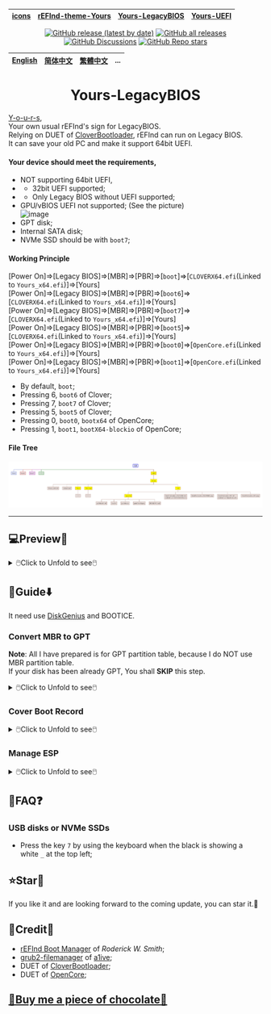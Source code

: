 [icons](https://github.com/M-L-P/icons)|[rEFInd-theme-Yours](https://github.com/M-L-P/rEFInd-theme-Yours)|[Yours-LegacyBIOS](https://github.com/M-L-P/Yours-LegacyBIOS)|[Yours-UEFI](https://github.com/M-L-P/Yours-UEFI)
-|-|-|-

<div align="center">

[![GitHub release (latest by date)](https://img.shields.io/github/v/release/M-L-P/Yours-LegacyBIOS)](https://github.com/M-L-P/Yours-LegacyBIOS/releases/latest)
[![GitHub all releases](https://img.shields.io/github/downloads/M-L-P/Yours-LegacyBIOS/total)](https://github.com/M-L-P/Yours-LegacyBIOS/releases)
[![GitHub Discussions](https://img.shields.io/github/discussions/M-L-P/Yours-LegacyBIOS)](https://github.com/M-L-P/Yours-LegacyBIOS/discussions)
[![GitHub Repo stars](https://img.shields.io/github/stars/M-L-P/Yours-LegacyBIOS?style=social)](https://github.com/M-L-P/Yours-LegacyBIOS/stargazers)

</div>

[English](README.md)|[简体中文](README-自述文件.md)|[繁體中文](README-繁體中文.md)|...
--|--|--|--

<h1 align="center">Yours-LegacyBIOS</h1>

[Y-o-u-r-s](https://github.com/M-L-P/rEFInd-theme-Yours),<br/>
Your own usual rEFInd's sign for LegacyBIOS.<br/>
Relying on DUET of [CloverBootloader](https://github.com/CloverHackyColor/CloverBootloader), rEFInd can run on Legacy BIOS.<br/>
It can save your old PC and make it support 64bit UEFI.
#### Your device should meet the requirements,
- NOT supporting 64bit UEFI,
- - 32bit UEFI supported;
- - Only Legacy BIOS without UEFI supported;
- GPU/vBIOS UEFI not supported; (See the picture)<br/>
![image](https://user-images.githubusercontent.com/69227436/213923710-120c5a02-30ea-4005-b2fe-c8e9adc7b6d7.png)
- GPT disk;
- Internal SATA disk;
- NVMe SSD should be with `boot7`;
#### Working Principle
[Power On]=>[Legacy BIOS]=>[MBR]=>[PBR]=>[`boot`]=>[`CLOVERX64.efi`(Linked to `Yours_x64.efi`)]=>[Yours]<br/>
[Power On]=>[Legacy BIOS]=>[MBR]=>[PBR]=>[`boot6`]=>[`CLOVERX64.efi`(Linked to `Yours_x64.efi`)]=>[Yours]<br/>
[Power On]=>[Legacy BIOS]=>[MBR]=>[PBR]=>[`boot7`]=>[`CLOVERX64.efi`(Linked to `Yours_x64.efi`)]=>[Yours]<br/>
[Power On]=>[Legacy BIOS]=>[MBR]=>[PBR]=>[`boot5`]=>[`CLOVERX64.efi`(Linked to `Yours_x64.efi`)]=>[Yours]<br/>
[Power On]=>[Legacy BIOS]=>[MBR]=>[PBR]=>[`boot0`]=>[`OpenCore.efi`(Linked to `Yours_x64.efi`)]=>[Yours]<br/>
[Power On]=>[Legacy BIOS]=>[MBR]=>[PBR]=>[`boot1`]=>[`OpenCore.efi`(Linked to `Yours_x64.efi`)]=>[Yours]<br/>
- By default, `boot`;
- Pressing 6, `boot6` of Clover;
- Pressing 7, `boot7` of Clover;
- Pressing 5, `boot5` of Clover;
- Pressing 0, `boot0`, `bootx64` of OpenCore;
- Pressing 1, `boot1`, `bootX64-blockio` of OpenCore;
#### File Tree
<img src="https://raw.githubusercontent.com/M-L-P/.github/main/screenshots/Yours-LegacyBIOS/Yours-LegacyBIOS.png">

-----------------------------------------------------------------------------------------------------------------------------------
## 💻️Preview👀

<details>
<summary>🖱️Click to Unfold to see🖱️</summary>

<img src="https://raw.githubusercontent.com/M-L-P/.github/main/screenshots/Yours-LegacyBIOS/about.duet.png">
<img src="https://raw.githubusercontent.com/M-L-P/.github/main/screenshots/Yours/M.big.png">
</details>

## 🧭Guide⬇️

It need use [DiskGenius](https://www.diskgenius.com/) and BOOTICE.
### Convert MBR to GPT
__Note__: All I have prepared is for GPT partition table, because I do NOT use MBR partition table.<br/>
If your disk has been already GPT, You shall __SKIP__ this step.
<details>
<summary>🖱️Click to Unfold to see🖱️</summary>
https://www.diskgenius.com/manual/convert-partition-table-style.php

![image](https://github.com/M-L-P/Yours-LegacyBIOS/assets/69227436/93246cd8-f616-43c7-a5ac-8ca224ef8fb0)
</details>

### Cover Boot Record

<details>
<summary>🖱️Click to Unfold to see🖱️</summary>

#### Backup EFI files
- Open DiskGenius;
- Copy all files from ESP to somewhere else you would like;
#### Format ESP as FAT32
- Open DiskGenius;
- Format ESP as FAT32(Basic data partition);
- - Or create a FAT32 before the first partition;
#### Cover MBR and PBR
- Open BOOTICE;
- `zip: Boot_Record\MBR.bin` covers MBR of Internal SATA disk;<br/>
  ![mbr](https://github.com/M-L-P/Yours-LegacyBIOS/assets/69227436/af8d8cb4-3e10-48a8-ab06-71a8e69ed3ba)

- `zip: Boot_Record\PBR.bin` covers PBR of that FAT32;<br/>
  ![pbr](https://github.com/M-L-P/Yours-LegacyBIOS/assets/69227436/a2a6f8f1-6b28-48a3-90fc-b7ed140adc86)

#### Turn FAT32 into ESP
- Open DiskGenius;
- [Modify partition parameters](https://www.diskgenius.com/manual/modify-partition-para.php), set the FAT32 as ESP;
- Name it `EFI system partition`(See the picture)<br/>
[<img src="https://github.com/M-L-P/Yours-LegacyBIOS/assets/69227436/2fb6df69-e8be-4b67-b00f-ebde03fa0538">](https://www.diskgenius.com/manual/modify-partition-para.php)
</details>

### Manage ESP

<details>
<summary>🖱️Click to Unfold to see🖱️</summary>

#### Restore EFI files
- Restore EFI files from your backup into ESP.

#### Copy Yours in ESP
- Copy the file `zip: ESP\boot` into `ESP: \`;
- Copy the file `zip: ESP\boot5` into `ESP: \`;
- Copy the file `zip: ESP\boot6` into `ESP: \`;
- Copy the file `zip: ESP\boot7` into `ESP: \`;
- Copy the file `zip: ESP\boot0` into `ESP: \`;
- Copy the file `zip: ESP\boot1` into `ESP: \`;
- Copy the folder `zip: ESP\EFI\Yours` into `ESP: \EFI`;

#### For Hackintosh
In order to ensure that the graphical interface is NOT going to be interrupted by codes, and that it will support Secure Boot<br/>
<details>
<summary>🖱️Click to Unfold to see🖱️</summary>

File Name|Directory|Principle|Function
-|-|-|-
`GrubPreLoader_CLOVER.efi`|`EFI\Yours\efi`|Linked to `EFI\CLOVER\CLOVERX64.efi`|PreLoader CloverBootloader
`GrubPreLoader_CLOVER.png`|`EFI\Yours\efi`|To display icon with the same name|Used to display icon of Clover
`GrubPreLoader_OC.efi`|`EFI\Yours\efi`|Linked to `EFI\OC\OpenCore.efi`|PreLoader OpenCore
`GrubPreLoader_OC.png`|`EFI\Yours\efi`|To display icon with the same name|Used to display icon of OC

#### For OpenCore
- Set `LauncherOption=System` by editing `config.plist`;

#### Without Hackintosh
- You can select the icon of Clover or OC, press [Delete], and hide the corresponding entry.
</details>

</details>

## 📝FAQ❓️
### USB disks or NVMe SSDs
- Press the key `7` by using the keyboard when the black is showing a white `_` at the top left;

## ⭐Star🌟
If you like it and are looking forward to the coming update, you can star it.💫

## 🎉Credit🎊
- [rEFInd Boot Manager](http://www.rodsbooks.com/refind/) of *Roderick W. Smith*;
- [grub2-filemanager](https://github.com/a1ive/grub2-filemanager) of [a1ive](https://github.com/a1ive);
- DUET of [CloverBootloader](https://github.com/CloverHackyColor/CloverBootloader);
- DUET of [OpenCore](https://github.com/acidanthera/OpenCorePkg);

## [🧁Buy me a piece of chocolate🍫](https://github.com/M-L-P/.github/blob/main/profile/chocolate/README.md)